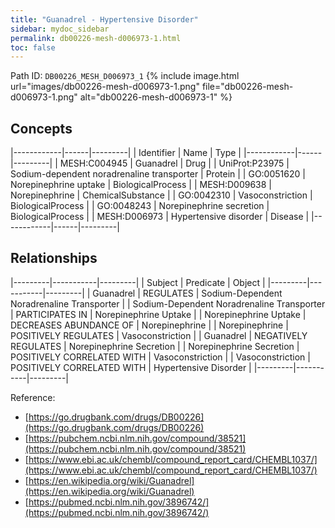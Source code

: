 ```yaml
---
title: "Guanadrel - Hypertensive Disorder"
sidebar: mydoc_sidebar
permalink: db00226-mesh-d006973-1.html
toc: false 
---
```



Path ID: `DB00226_MESH_D006973_1`
{% include image.html url="images/db00226-mesh-d006973-1.png" file="db00226-mesh-d006973-1.png" alt="db00226-mesh-d006973-1" %}

## Concepts

|------------|------|---------|
| Identifier | Name | Type    |
|------------|------|---------|
| MESH:C004945 | Guanadrel | Drug |
| UniProt:P23975 | Sodium-dependent noradrenaline transporter | Protein |
| GO:0051620 | Norepinephrine uptake | BiologicalProcess |
| MESH:D009638 | Norepinephrine | ChemicalSubstance |
| GO:0042310 | Vasoconstriction | BiologicalProcess |
| GO:0048243 | Norepinephrine secretion | BiologicalProcess |
| MESH:D006973 | Hypertensive disorder | Disease |
|------------|------|---------|

## Relationships

|---------|-----------|---------|
| Subject | Predicate | Object  |
|---------|-----------|---------|
| Guanadrel | REGULATES | Sodium-Dependent Noradrenaline Transporter |
| Sodium-Dependent Noradrenaline Transporter | PARTICIPATES IN | Norepinephrine Uptake |
| Norepinephrine Uptake | DECREASES ABUNDANCE OF | Norepinephrine |
| Norepinephrine | POSITIVELY REGULATES | Vasoconstriction |
| Guanadrel | NEGATIVELY REGULATES | Norepinephrine Secretion |
| Norepinephrine Secretion | POSITIVELY CORRELATED WITH | Vasoconstriction |
| Vasoconstriction | POSITIVELY CORRELATED WITH | Hypertensive Disorder |
|---------|-----------|---------|

Reference: 
  - [https://go.drugbank.com/drugs/DB00226](https://go.drugbank.com/drugs/DB00226)
  - [https://pubchem.ncbi.nlm.nih.gov/compound/38521](https://pubchem.ncbi.nlm.nih.gov/compound/38521)
  - [https://www.ebi.ac.uk/chembl/compound_report_card/CHEMBL1037/](https://www.ebi.ac.uk/chembl/compound_report_card/CHEMBL1037/)
  - [https://en.wikipedia.org/wiki/Guanadrel](https://en.wikipedia.org/wiki/Guanadrel)
  - [https://pubmed.ncbi.nlm.nih.gov/3896742/](https://pubmed.ncbi.nlm.nih.gov/3896742/)
